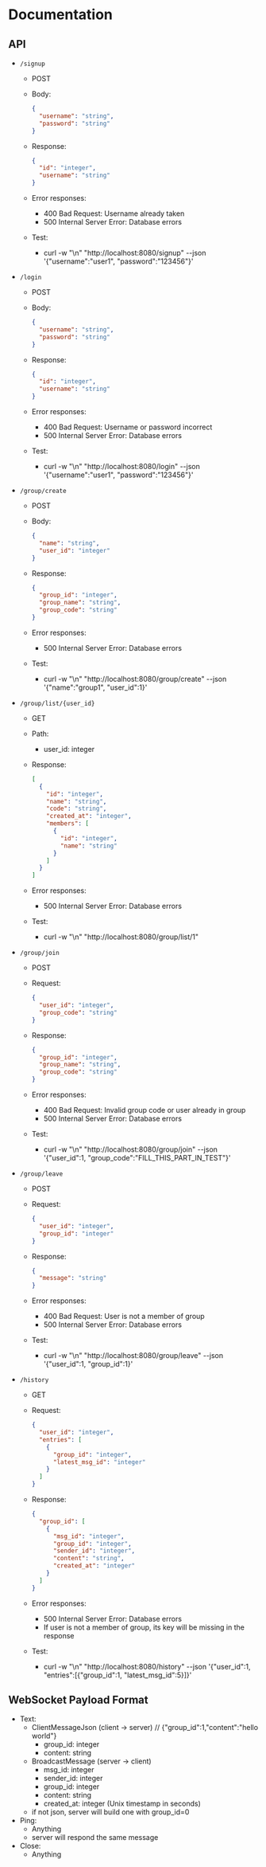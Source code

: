 # Documentation

## API

- `/signup`
  - POST
  - Body:

      ```json
      {
        "username": "string",
        "password": "string"
      }
      ```

  - Response:

      ```json
      {
        "id": "integer",
        "username": "string"
      }
      ```

  - Error responses:
    - 400 Bad Request: Username already taken
    - 500 Internal Server Error: Database errors
  - Test:
    - curl -w "\n" "http://localhost:8080/signup" --json '{"username":"user1", "password":"123456"}'

- `/login`
  - POST
  - Body:

      ```json
      {
        "username": "string",
        "password": "string"
      }
      ```

  - Response:

      ```json
      {
        "id": "integer",
        "username": "string"
      }
      ```

  - Error responses:
    - 400 Bad Request: Username or password incorrect
    - 500 Internal Server Error: Database errors
  - Test:
    - curl -w "\n" "http://localhost:8080/login" --json '{"username":"user1", "password":"123456"}'

- `/group/create`
  - POST
  - Body:

    ```json
    {
      "name": "string",
      "user_id": "integer"
    }
    ```

  - Response:

    ```json
    {
      "group_id": "integer",
      "group_name": "string",
      "group_code": "string"
    }
    ```

  - Error responses:
    - 500 Internal Server Error: Database errors
  - Test:
    - curl -w "\n" "http://localhost:8080/group/create" --json '{"name":"group1", "user_id":1}'

- `/group/list/{user_id}`
  - GET
  - Path:
    - user_id: integer
  - Response:

    ```json
    [
      {
        "id": "integer",
        "name": "string",
        "code": "string", 
        "created_at": "integer",
        "members": [
          {
            "id": "integer",
            "name": "string"
          }
        ]
      }
    ]
    ```

  - Error responses:
    - 500 Internal Server Error: Database errors
  - Test:
    - curl -w "\n" "http://localhost:8080/group/list/1"

- `/group/join`
  - POST
  - Request:

    ```json
    {
      "user_id": "integer",
      "group_code": "string"
    }
    ```

  - Response:

    ```json
    {
      "group_id": "integer", 
      "group_name": "string",
      "group_code": "string"
    }
    ```

  - Error responses:
    - 400 Bad Request: Invalid group code or user already in group
    - 500 Internal Server Error: Database errors
  - Test:
    - curl -w "\n" "http://localhost:8080/group/join" --json '{"user_id":1, "group_code":"FILL_THIS_PART_IN_TEST"}'

- `/group/leave`
  - POST
  - Request:

    ```json
    {
      "user_id": "integer",
      "group_id": "integer"
    }
    ```

  - Response:

    ```json
    {
      "message": "string"
    }
    ```

  - Error responses:
    - 400 Bad Request: User is not a member of group
    - 500 Internal Server Error: Database errors
  - Test:
    - curl -w "\n" "http://localhost:8080/group/leave" --json '{"user_id":1, "group_id":1}'

- `/history`
  - GET
  - Request:

    ```json
    {
      "user_id": "integer",
      "entries": [
        {
          "group_id": "integer",
          "latest_msg_id": "integer"
        }
      ]
    }
    ```

  - Response:

    ```json
    {
      "group_id": [
        {
          "msg_id": "integer",
          "group_id": "integer",
          "sender_id": "integer",
          "content": "string",
          "created_at": "integer"
        }
      ]
    }
    ```

  - Error responses:
    - 500 Internal Server Error: Database errors
    - If user is not a member of group, its key will be missing in the response
  - Test:
    - curl -w "\n" "http://localhost:8080/history" --json '{"user_id":1, "entries":[{"group_id":1, "latest_msg_id":5}]}'

## WebSocket Payload Format

- Text:
  - ClientMessageJson (client -> server) // {"group_id":1,"content":"hello world"}
    - group_id: integer
    - content: string
  - BroadcastMessage (server -> client)
    - msg_id: integer
    - sender_id: integer
    - group_id: integer
    - content: string
    - created_at: integer (Unix timestamp in seconds)
  - if not json, server will build one with group_id=0
- Ping:
  - Anything
  - server will respond the same message
- Close:
  - Anything

